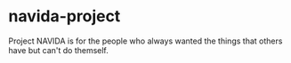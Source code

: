 # navida-project
Project NAVIDA is for the people who always wanted the things that others have but can't do themself.
